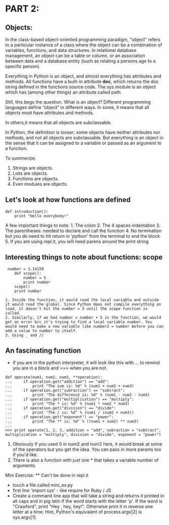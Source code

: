 # PART 2:

## Objects:
In the class-based object-oriented programming paradigm, "object" refers to a particular instance of a class where the object can be a combination of variables, functions, and data structures. In relational database management, an object can be a table or column, or an association between data and a database entity (such as relating a persons age to a specific person).

Everything in Python is an object, and almost everything has attributes and methods. All functions have a built-in attribute __doc__, which returns the doc string defined in the functions source code. The sys module is an object which has (among other things) an attribute called path. 


Still, this begs the question. What is an object? 
Different programming languages define “object” in different ways. 
In some, it means that all objects must have attributes and methods. 

In others,it means that all objects are subclassable. 

In Python, the definition is looser; some objects have neither attributes nor methods, and not all objects are subclassable. But everything is an object in the sense that it can be assigned to a variable or passed as an argument to a function.

To summerize:

1. Strings are objects. 
2. Lists are objects. 
3. Functions are objects. 
4. Even modules are objects.


## Let's look at how functions are defined
```
def introduction():
    print "Hello everybody!"
```
   A few important things to note:
   	1. The colon
   	2. The 4 spaces indentation
   	3. The parentheses: needed to declare and call the function
   	4. No termination but you do need to hit return in 'python' from the terminal to end the block 
   	5. If you are using repl.it, you will need parens around the print string


## Interesting things to note about functions: scope
```
 number = 3.14159
    def scope():
        number = 5
        print number
    scope()
    print number
```
    1. Inside the function, it would read the local variable and outside it would read the global. Since Python does not compile everything on load, it doesn't hit the number = 5 until the scope function is called.
    2. Similarly, if we had number = number + 5 in the function, we would get an error b/c it's trying to find a local variable number. You would need to make a new variable like number2 = number before you can add a value to number to itself.
    3. Using _ and //

## An fascinating function 

- if you are in the python interpreter, it will look like this with ... to remind you are in a block and >>> when you are not. 

```
def operate(num1, num2, num3, **operation):
...     if operation.get("addition") == "add":
...         print "The sum is: %d" % (num1 + num2 + num3)
...     if operation.get("subraction") == "subtract":
...         print "The difference is: %d" % (num1 - num2 - num3)
...     if operation.get("multiplication") == "multiply":
...         print "The * is: %d" % (num1 * num2 * num3)
...     if operation.get("division") == "divide":
...         print "The / is: %d" % (num1 / (num2 + num3))
...     if operation.get("exponent") == "power":
...         print "The ** is: %d" % ((num1 + num2) ** num3)
... 
>>> print operate(1, 2, 3, addition = "add", subraction = "subtract", multiplication = "multiply", division = "divide", exponent = "power")
```
   1. Obviously if you used 0 in num2 and num3 here, it would break at some of the operators but you get the idea. You can pass in more params too if you'd like.
   2. There is also a function with just one * that takes a variable number of arguments

Mini Exercise: 
** Can't be done in repl.it
- touch a file called mini_ex.py 
- first line 'import sys' - like require for Ruby / JS
- Create a command line app that will take a string and returns it printed in all caps and in pig latin if the word starts with the letter 'p'. If the word is "Crawford", print "Hey , hey, hey!". Otherwise print it in reverse one letter at a time. Hint, Python's equivalent of process.argv[2] is sys.argv[1]. 